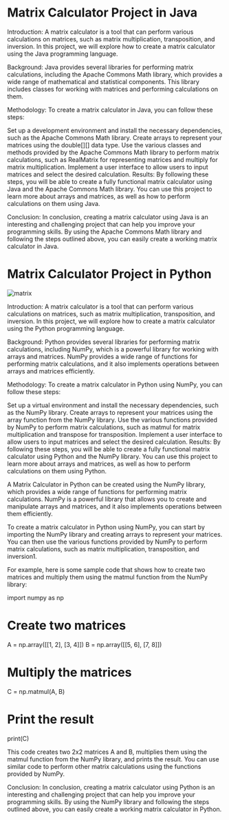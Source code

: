 # Matrix Calculator Project in Java

Introduction: A matrix calculator is a tool that can perform various calculations on matrices, such as matrix multiplication, transposition, and inversion. In this project, we will explore how to create a matrix calculator using the Java programming language.

Background: Java provides several libraries for performing matrix calculations, including the Apache Commons Math library, which provides a wide range of mathematical and statistical components. This library includes classes for working with matrices and performing calculations on them.

Methodology: To create a matrix calculator in Java, you can follow these steps:

Set up a development environment and install the necessary dependencies, such as the Apache Commons Math library.
Create arrays to represent your matrices using the double[][] data type.
Use the various classes and methods provided by the Apache Commons Math library to perform matrix calculations, such as RealMatrix for representing matrices and multiply for matrix multiplication.
Implement a user interface to allow users to input matrices and select the desired calculation.
Results: By following these steps, you will be able to create a fully functional matrix calculator using Java and the Apache Commons Math library. You can use this project to learn more about arrays and matrices, as well as how to perform calculations on them using Java.

Conclusion: In conclusion, creating a matrix calculator using Java is an interesting and challenging project that can help you improve your programming skills. By using the Apache Commons Math library and following the steps outlined above, you can easily create a working matrix calculator in Java.


# Matrix Calculator Project in Python

![matrix](https://github.com/eriksensousa/Matrix-Calculator-pjkt/assets/126014537/ee35c695-7c3b-4c6e-9667-512ebd184255)


Introduction: A matrix calculator is a tool that can perform various calculations on matrices, such as matrix multiplication, transposition, and inversion. In this project, we will explore how to create a matrix calculator using the Python programming language.

Background: Python provides several libraries for performing matrix calculations, including NumPy, which is a powerful library for working with arrays and matrices. NumPy provides a wide range of functions for performing matrix calculations, and it also implements operations between arrays and matrices efficiently.

Methodology: To create a matrix calculator in Python using NumPy, you can follow these steps:

Set up a virtual environment and install the necessary dependencies, such as the NumPy library.
Create arrays to represent your matrices using the array function from the NumPy library.
Use the various functions provided by NumPy to perform matrix calculations, such as matmul for matrix multiplication and transpose for transposition.
Implement a user interface to allow users to input matrices and select the desired calculation.
Results: By following these steps, you will be able to create a fully functional matrix calculator using Python and the NumPy library. You can use this project to learn more about arrays and matrices, as well as how to perform calculations on them using Python.

A Matrix Calculator in Python can be created using the NumPy library, which provides a wide range of functions for performing matrix calculations.
NumPy is a powerful library that allows you to create and manipulate arrays and matrices, and it also implements operations between them efficiently.

To create a matrix calculator in Python using NumPy, you can start by importing the NumPy library and creating arrays to represent your matrices. You can then use the various functions provided by NumPy to perform matrix calculations, such as matrix multiplication, transposition, and inversion1.

For example, here is some sample code that shows how to create two matrices and multiply them using the matmul function from the NumPy library:

import numpy as np

# Create two matrices
A = np.array([[1, 2], [3, 4]])
B = np.array([[5, 6], [7, 8]])

# Multiply the matrices
C = np.matmul(A, B)

# Print the result
print(C)



This code creates two 2x2 matrices A and B, multiplies them using the matmul function from the NumPy library, and prints the result. You can use similar code to perform other matrix calculations using the functions provided by NumPy.



Conclusion: In conclusion, creating a matrix calculator using Python is an interesting and challenging project that can help you improve your programming skills. By using the NumPy library and following the steps outlined above, you can easily create a working matrix calculator in Python.
